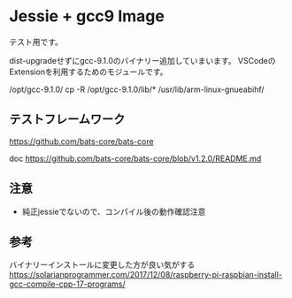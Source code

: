 # Jessie + gcc9 Image

テスト用です。

dist-upgradeせずにgcc-9.1.0のバイナリー追加していまいます。
VSCodeのExtensionを利用するためのモジュールです。

/opt/gcc-9.1.0/
cp -R /opt/gcc-9.1.0/lib/* /usr/lib/arm-linux-gnueabihf/

## テストフレームワーク
https://github.com/bats-core/bats-core

doc
https://github.com/bats-core/bats-core/blob/v1.2.0/README.md

## 注意

+ 純正jessieでないので、コンパイル後の動作確認注意

## 参考

バイナリーインストールに変更した方が良い気がする
https://solarianprogrammer.com/2017/12/08/raspberry-pi-raspbian-install-gcc-compile-cpp-17-programs/

